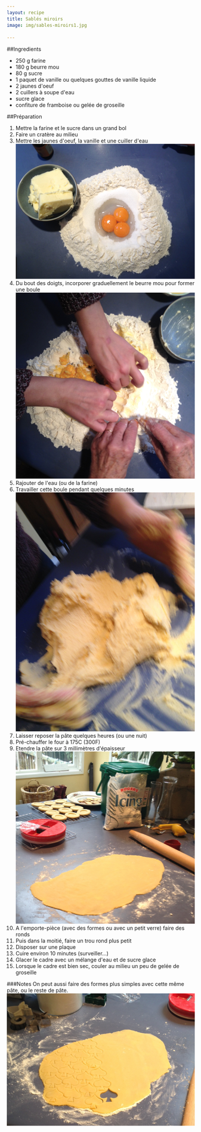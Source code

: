 ```yaml
---
layout: recipe
title: Sablés miroirs
image: img/sables-miroirs1.jpg
 
---
```


##Ingredients
* 250 g farine
* 180 g beurre mou
* 80 g sucre
* 1 paquet de vanille ou quelques gouttes de vanille liquide
* 2 jaunes d'oeuf
* 2 cuillers à soupe d'eau
* sucre glace
* confiture de framboise ou gelée de groseille

##Préparation
1. Mettre la farine et le sucre dans un grand bol
2. Faire un cratère au milieu
3. Mettre les jaunes d'oeuf, la vanille et une cuiller d'eau   
![image](img/sables-miroirs5.jpg)
3. Du bout des doigts, incorporer graduellement le beurre mou pour former une boule   
![image](img/sables-miroirs6.jpg)
4. Rajouter de l'eau (ou de la farine)
4. Travailler cette boule pendant quelques minutes   
![image](img/sables-miroirs3.jpg)
5. Laisser reposer la pâte quelques heures (ou une nuit)
6. Pré-chauffer le four à 175C (300F)
6. Etendre la pâte sur 3 millimètres d'épaisseur   
![image](img/sables-miroirs2.jpg)
7. A l'emporte-pièce (avec des formes ou avec un petit verre) faire des ronds
8. Puis dans la moitié, faire un trou rond plus petit
9. Disposer sur une plaque
10. Cuire environ 10 minutes (surveiller...)
11. Glacer le cadre avec un mélange d'eau et de sucre glace
12. Lorsque le cadre est bien sec, couler au milieu un peu de gelée de groseille

###Notes
On peut aussi faire des formes plus simples avec cette même pâte, ou le reste de pâte.   
![image](img/sables-miroirs4.jpg)
